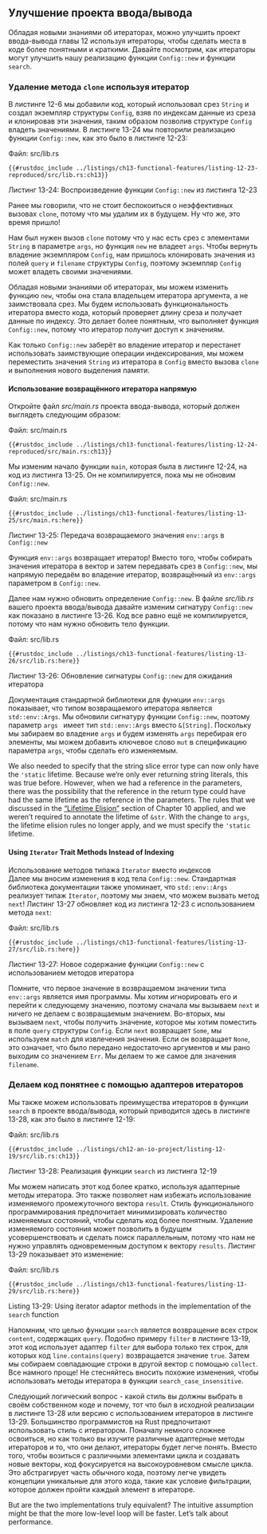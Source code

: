 ## Улучшение проекта ввода/вывода

Обладая новыми знаниями об итераторах, можно улучшить проект ввода-вывода главы 12 используя итераторы, чтобы сделать места в коде более понятными и краткими. Давайте посмотрим, как итераторы могут улучшить нашу реализацию функции `Config::new` и функции `search`.

### Удаление метода `clone` используя итератор

В листинге 12-6 мы добавили код, который использовал срез  `String` и создал экземпляр структуры `Config`, взяв по индексам данные из среза и клонировав эти значения, таким образом позволив структуре `Config` владеть значениями. В листинге 13-24 мы повторили реализацию функции `Config::new`, как это было в листинге 12-23:

<span class="filename">Файл: src/lib.rs</span>

```rust,ignore
{{#rustdoc_include ../listings/ch13-functional-features/listing-12-23-reproduced/src/lib.rs:ch13}}
```

<span class="caption">Листинг 13-24: Воспроизведение функции <code>Config::new</code> из листинга 12-23</span>

Ранее мы говорили, что не стоит беспокоиться о неэффективных вызовах `clone`, потому что мы удалим их в будущем. Ну что же, это время пришло!

Нам был нужен вызов `clone` потому что у нас есть срез с элементами `String` в параметре `args`, но  функция `new` не владеет `args`. Чтобы вернуть владение экземпляром `Config`, нам пришлось клонировать значения из полей `query` и `filename` структуры `Config`, поэтому экземпляр `Config` может владеть своими значениями.

Обладая новыми знаниями об итераторах, мы можем изменить функцию `new`, чтобы она стала владельцем итератора аргумента, а не заимствовала срез. Мы будем использовать функциональность итератора вместо кода, который проверяет длину среза и получает данные по индексу. Это делает более понятным, что выполняет функция `Config::new`, потому что итератор получит доступ к значениям.

Как только `Config::new` заберёт во владение итератор и перестанет использовать заимствующие операции индексирования, мы можем переместить значения `String` из итератора в `Config` вместо вызова `clone` и выполнения нового выделения памяти.

#### Использование возвращённого итератора напрямую

Откройте файл *src/main.rs* проекта ввода-вывода, который должен выглядеть следующим образом:

<span class="filename">Файл: src/main.rs</span>

```rust,ignore
{{#rustdoc_include ../listings/ch13-functional-features/listing-12-24-reproduced/src/main.rs:ch13}}
```

Мы изменим начало функции `main`, которая была в  листинге 12-24, на код из листинга 13-25. Он не компилируется, пока мы не обновим `Config::new`.

<span class="filename">Файл: src/main.rs</span>

```rust,ignore
{{#rustdoc_include ../listings/ch13-functional-features/listing-13-25/src/main.rs:here}}
```

<span class="caption">Листинг 13-25: Передача возвращаемого значения <code>env::args</code> в <code>Config::new</code></span>

Функция `env::args` возвращает итератор! Вместо того, чтобы собирать значения итератора в вектор и затем передавать срез в `Config::new`, мы напрямую передаём во владение итератор, возвращённый из `env::args` параметром в `Config::new`.

Далее нам нужно обновить определение `Config::new`. В файле *src/lib.rs* вашего проекта ввода/вывода давайте изменим сигнатуру `Config::new` как показано в листинге 13-26. Код все равно ещё не компилируется, потому что нам нужно обновить тело функции.

<span class="filename">Файл: src/lib.rs</span>

```rust,ignore
{{#rustdoc_include ../listings/ch13-functional-features/listing-13-26/src/lib.rs:here}}
```

<span class="caption">Листинг 13-26: Обновление сигнатуры <code>Config::new</code> для ожидания итератора</span>

Документация стандартной библиотеки для функции `env::args` показывает, что типом возвращаемого итератора является `std::env::Args`. Мы обновили сигнатуру функции `Config::new`, поэтому параметр `args ` имеет тип `std::env::Args` вместо `&[String]`. Поскольку мы забираем во владение `args` и будем изменять `args` перебирая его элементы, мы можем добавить ключевое слово `mut` в спецификацию параметра `args`, чтобы сделать его изменяемым.

We also needed to specify that the string slice error type can now only have the `'static` lifetime. Because we’re only ever returning string literals, this was true before. However, when we had a reference in the parameters, there was the possibility that the reference in the return type could have had the same lifetime as the reference in the parameters. The rules that we discussed in the [“Lifetime Elision”] section of Chapter 10 applied, and we weren’t required to annotate the lifetime of `&str`. With the change to `args`, the lifetime elision rules no longer apply, and we must specify the `'static` lifetime.

#### Using `Iterator` Trait Methods Instead of Indexing

Использование методов типажа `Iterator` вместо индексов<br>Далее мы вносим изменения в код тела `Config::new`. Стандартная библиотека документации также упоминает, что `std::env::Args` реализует типаж `Iterator`, поэтому мы знаем, что можем вызвать метод `next`! Листинг 13-27 обновляет код из листинга 12-23 с использованием метода `next`:

<span class="filename">Файл: src/lib.rs</span>

```rust,noplayground
{{#rustdoc_include ../listings/ch13-functional-features/listing-13-27/src/lib.rs:here}}
```

<span class="caption">Листинг 13-27: Новое содержание функции <code>Config::new</code> с использованием методов итератора</span>

Помните, что первое значение в возвращаемом значении типа `env::args` является имя программы. Мы хотим игнорировать его и перейти к следующему значению, поэтому сначала мы вызываем `next` и ничего не делаем с возвращаемым значением. Во-вторых, мы вызываем `next`, чтобы получить значение, которое мы хотим поместить в поле `query` структуры `Config`. Если `next` возвращает `Some`, мы используем `match` для извлечения значения. Если он возвращает `None`, это означает, что было передано недостаточно аргументов и мы рано выходим со значением `Err`. Мы делаем то же самое для значения `filename`.

### Делаем код понятнее с помощью адаптеров итераторов

Мы также можем использовать преимущества итераторов в функции `search` в проекте ввода/вывода, который приводится здесь в листинге 13-28, как это было в листинге 12-19:

<span class="filename">Файл: src/lib.rs</span>

```rust,ignore
{{#rustdoc_include ../listings/ch12-an-io-project/listing-12-19/src/lib.rs:ch13}}
```

<span class="caption">Листинг 13-28: Реализация функции <code>search</code> из листинга 12-19</span>

Мы можем написать этот код более кратко, используя адаптерные методы итератора. Это также позволяет нам избежать использование изменяемого промежуточного вектора `result`. Стиль функционального программирования предпочитает минимизировать количество изменяемых состояний, чтобы сделать код более понятным. Удаление изменяемого состояния может позволить в будущем усовершенствовать и сделать поиск параллельным, потому что нам не нужно управлять одновременным доступом к вектору `results`. Листинг 13-29 показывает это изменение:

<span class="filename">Файл: src/lib.rs</span>

```rust,ignore
{{#rustdoc_include ../listings/ch13-functional-features/listing-13-29/src/lib.rs:here}}
```

<span class="caption">Listing 13-29: Using iterator adaptor methods in the implementation of the <code>search</code> function</span>

Напомним, что целью функции `search` является возвращение всех строк `content`, содержащих `query`. Подобно примеру `filter` в листинге 13-19, этот код использует адаптер `filter` для выбора только тех строк, для которых код `line.contains(query)` возвращается значение `true`. Затем мы собираем совпадающие строки в другой вектор с помощью `collect`. Все намного проще! Не стесняйтесь вносить похожие изменения, чтобы использовать методы итератора в функции `search_case_insensitive`.

Следующий логический вопрос - какой стиль вы должны выбрать в своём собственном коде и почему, тот что был в исходной реализации в листинге 13-28 или версию с использованием итераторов в листинге 13-29. Большинство программистов на Rust предпочитают использовать стиль с итератором. Поначалу немного сложнее освоиться, но как только вы изучите различные адаптерные методы итераторов и то, что они делают, итераторы будет легче понять. Вместо того, чтобы возиться с различными элементами цикла и создавать новые векторы, код фокусируется на высокоуровневом смысле цикла. Это абстрагирует часть обычного кода, поэтому легче увидеть концепции уникальные для этого кода, такие как условие фильтрации, которое должен пройти каждый элемент в итераторе.

But are the two implementations truly equivalent? The intuitive assumption might be that the more low-level loop will be faster. Let’s talk about performance.


[“Lifetime Elision”]: ch10-03-lifetime-syntax.html#lifetime-elision